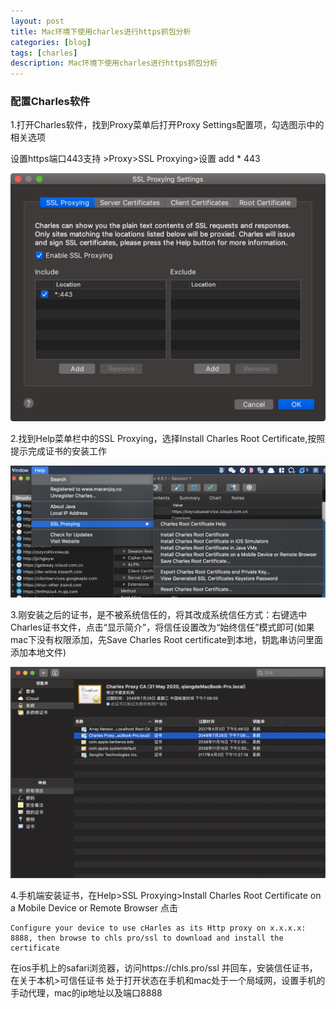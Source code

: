 ```yaml
---
layout: post
title: Mac环境下使用charles进行https抓包分析
categories: [blog]
tags: [charles]
description: Mac环境下使用charles进行https抓包分析
---
```


### 配置Charles软件

1.打开Charles软件，找到Proxy菜单后打开Proxy Settings配置项，勾选图示中的相关选项

设置https端口443支持 >Proxy>SSL Proxying>设置 add * 443

![](../img/uploads/2021/01/1.png)

2.找到Help菜单栏中的SSL Proxying，选择Install Charles Root Certificate,按照提示完成证书的安装工作

![](../img/uploads/2021/01/2.png)

3.刚安装之后的证书，是不被系统信任的，将其改成系统信任方式：右键选中Charles证书文件，点击“显示简介”，将信任设置改为“始终信任”模式即可(如果mac下没有权限添加，先Save Charles Root certificate到本地，钥匙串访问里面添加本地文件)

![](../img/uploads/2021/01/3.png)

4.手机端安装证书，在Help>SSL Proxying>Install Charles Root Certificate on a Mobile Device or Remote Browser 点击

```
Configure your device to use cHarles as its Http proxy on x.x.x.x: 8888, then browse to chls pro/ssl to download and install the certificate
```
在ios手机上的safari浏览器，访问https://chls.pro/ssl 并回车，安装信任证书，在关于本机>可信任证书 处于打开状态在手机和mac处于一个局域网，设置手机的手动代理，mac的ip地址以及端口8888










